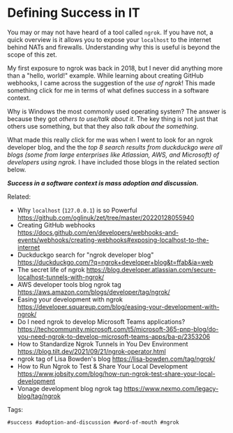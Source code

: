 # Defining Success in IT

You may or may not have heard of a tool called `ngrok`. If you have not,
a quick overview is it allows you to expose your `localhost` to the
internet behind NATs and firewalls. Understanding why this is useful is
beyond the scope of this zet.

My first exposure to ngrok was back in 2018, but I never did anything
more than a "hello, world!" example. While learning about creating GitHub
webhooks, I came across the suggestion of the *use of ngrok*! This made
something click for me in terms of what defines success in a software
context.

Why is Windows the most commonly used operating system? The answer is
because they got *others to use/talk about it*. The key thing is not just
that others use something, but that they also *talk about the
something*.

What made this really click for me was when I went to look for an ngrok
developer blog, and the the *top 8 search results from duckduckgo were
all blogs (some from large enterprises like Atlassian, AWS, and
Microsoft) of developers using ngrok.* I have included those blogs in the
related section below.

***Success in a software context is mass adoption and discussion.***

Related:

* Why `localhost` (`127.0.0.1`) is so Powerful
	<https://github.com/oglinuk/zet/tree/master/20220128055940>
* Creating GitHub webhooks
	<https://docs.github.com/en/developers/webhooks-and-events/webhooks/creating-webhooks#exposing-localhost-to-the-internet>
* Duckduckgo search for "ngrok developer blog"
	<https://duckduckgo.com/?q=ngrok+developer+blog&t=ffab&ia=web>
* The secret life of ngrok
	<https://blog.developer.atlassian.com/secure-localhost-tunnels-with-ngrok/>
* AWS developer tools blog ngrok tag
	<https://aws.amazon.com/blogs/developer/tag/ngrok/>
* Easing your development with ngrok
	<https://developer.squareup.com/blog/easing-your-development-with-ngrok/>
* Do I need ngrok to develop Microsoft Teams applications?
	<https://techcommunity.microsoft.com/t5/microsoft-365-pnp-blog/do-you-need-ngrok-to-develop-microsoft-teams-apps/ba-p/2353206>
* How to Standardize Ngrok Tunnels in You Dev Environment
	<https://blog.tilt.dev/2021/09/21/ngrok-operator.html>
* ngrok tag of Lisa Bowden's blog
	<https://lisa-bowden.com/tag/ngrok/>
* How to Run Ngrok to Test & Share Your Local Development
	<https://www.jobsity.com/blog/how-run-ngrok-test-share-your-local-development>
* Vonage development blog ngrok tag
	<https://www.nexmo.com/legacy-blog/tag/ngrok>

Tags:

	#success #adoption-and-discussion #word-of-mouth #ngrok
